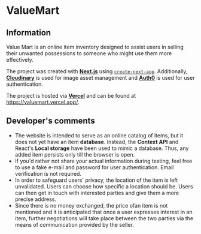 # ValueMart

## Information

Value Mart is an online item inventory designed to assist users in selling their unwanted possessions to someone who might use them more effectively. 

The project was created with **[Next.js](https://nextjs.org/)** using [`create-next-app`](https://github.com/vercel/next.js/tree/canary/packages/create-next-app). Additionally, **[Cloudinary](https://cloudinary.com)** is used for image asset management and **[Auth0](https://auth0.com/)** is used for user authentication. 

The project is hosted via **[Vercel](https://vercel.com/home)** and can be found at https://valuemart.vercel.app/.

## Developer's comments

+ The website is intended to serve as an online catalog of items, but it does not yet have an item **database**. Instead, the **Context API** and React's **Local storage** have been used to mimic a database. Thus, any added item persists only till the browser is open.
+ If you'd rather not share your actual information during testing, feel free to use a fake e-mail and password for user authentication. Email verification is not required. 
+ In order to safeguard users' privacy, the location of the item is left unvalidated. Users can choose how specific a location should be. Users can then get in touch with interested parties and give them a more precise address.
+ Since there is no money exchanged, the price ofan item is not mentioned and it is anticipated that once a user expresses interest in an item, further negotiations will take place between the two parties via the means of communication provided by the seller.
